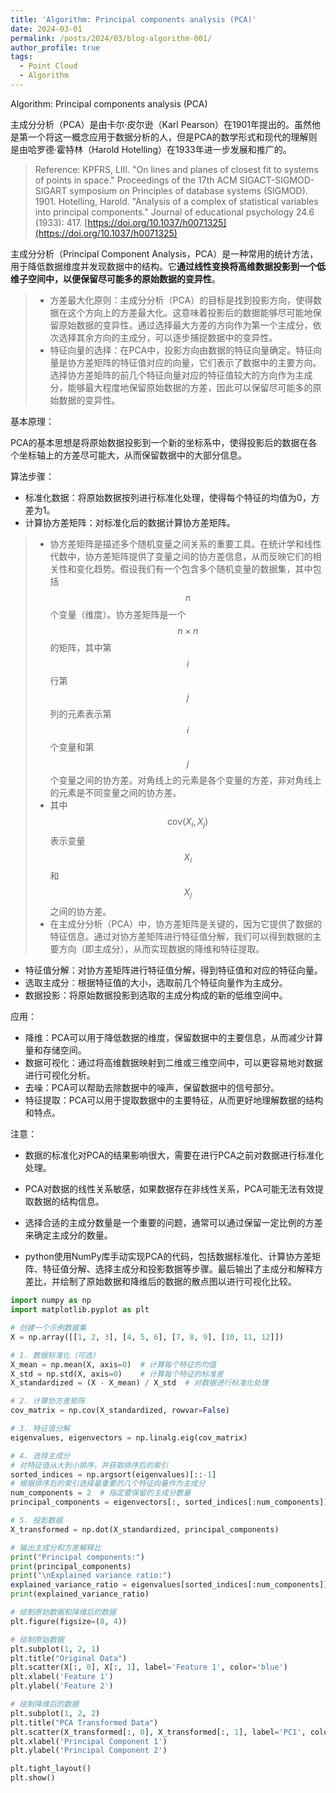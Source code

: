 ```yaml
---
title: 'Algorithm: Principal components analysis (PCA)'
date: 2024-03-01
permalink: /posts/2024/03/blog-algorithm-001/
author_profile: true
tags:
  - Point Cloud
  - Algorithm
---
```


Algorithm: Principal components analysis (PCA)

主成分分析（PCA）是由卡尔·皮尔逊（Karl Pearson）在1901年提出的。虽然他是第一个将这一概念应用于数据分析的人，但是PCA的数学形式和现代的理解则是由哈罗德·霍特林（Harold Hotelling）在1933年进一步发展和推广的。

>Reference: 
>KPFRS, LIII. "On lines and planes of closest fit to systems of points in space." Proceedings of the 17th ACM SIGACT-SIGMOD-SIGART symposium on Principles of database systems (SIGMOD). 1901.
>Hotelling, Harold. "Analysis of a complex of statistical variables into principal components." Journal of educational psychology 24.6 (1933): 417. [https://doi.org/10.1037/h0071325](https://doi.org/10.1037/h0071325)

主成分分析（Principal Component Analysis，PCA）是一种常用的统计方法，用于降低数据维度并发现数据中的结构。它**通过线性变换将高维数据投影到一个低维子空间中，以便保留尽可能多的原始数据的变异性**。

>* 方差最大化原则：主成分分析（PCA）的目标是找到投影方向，使得数据在这个方向上的方差最大化。这意味着投影后的数据能够尽可能地保留原始数据的变异性。通过选择最大方差的方向作为第一个主成分，依次选择其余方向的主成分，可以逐步捕捉数据中的变异性。
>* 特征向量的选择：在PCA中，投影方向由数据的特征向量确定。特征向量是协方差矩阵的特征值对应的向量，它们表示了数据中的主要方向。选择协方差矩阵的前几个特征向量对应的特征值较大的方向作为主成分，能够最大程度地保留原始数据的方差，因此可以保留尽可能多的原始数据的变异性。


基本原理：

PCA的基本思想是将原始数据投影到一个新的坐标系中，使得投影后的数据在各个坐标轴上的方差尽可能大，从而保留数据中的大部分信息。

算法步骤：

* 标准化数据：将原始数据按列进行标准化处理，使得每个特征的均值为0，方差为1。
* 计算协方差矩阵：对标准化后的数据计算协方差矩阵。

>* 协方差矩阵是描述多个随机变量之间关系的重要工具。在统计学和线性代数中，协方差矩阵提供了变量之间的协方差信息，从而反映它们的相关性和变化趋势。假设我们有一个包含多个随机变量的数据集，其中包括 $$ n $$ 个变量（维度）。协方差矩阵是一个 $$ n \times n $$ 的矩阵，其中第 $$ i $$ 行第 $$ j $$ 列的元素表示第 $$ i $$ 个变量和第 $$ j $$ 个变量之间的协方差。对角线上的元素是各个变量的方差，非对角线上的元素是不同变量之间的协方差。
>* 其中 $$ \text{cov}(X_i, X_j) $$ 表示变量 $$ X_i $$和$$ X_j $$ 之间的协方差。
>* 在主成分分析（PCA）中，协方差矩阵是关键的，因为它提供了数据的特征信息。通过对协方差矩阵进行特征值分解，我们可以得到数据的主要方向（即主成分），从而实现数据的降维和特征提取。



* 特征值分解：对协方差矩阵进行特征值分解，得到特征值和对应的特征向量。
* 选取主成分：根据特征值的大小，选取前几个特征向量作为主成分。
* 数据投影：将原始数据投影到选取的主成分构成的新的低维空间中。

应用：

* 降维：PCA可以用于降低数据的维度，保留数据中的主要信息，从而减少计算量和存储空间。
* 数据可视化：通过将高维数据映射到二维或三维空间中，可以更容易地对数据进行可视化分析。
* 去噪：PCA可以帮助去除数据中的噪声，保留数据中的信号部分。
* 特征提取：PCA可以用于提取数据中的主要特征，从而更好地理解数据的结构和特点。

注意：

* 数据的标准化对PCA的结果影响很大，需要在进行PCA之前对数据进行标准化处理。
* PCA对数据的线性关系敏感，如果数据存在非线性关系，PCA可能无法有效提取数据的结构信息。
* 选择合适的主成分数量是一个重要的问题，通常可以通过保留一定比例的方差来确定主成分的数量。

* python使用NumPy库手动实现PCA的代码，包括数据标准化、计算协方差矩阵、特征值分解、选择主成分和投影数据等步骤。最后输出了主成分和解释方差比，并绘制了原始数据和降维后的数据的散点图以进行可视化比较。

```python
import numpy as np
import matplotlib.pyplot as plt

# 创建一个示例数据集
X = np.array([[1, 2, 3], [4, 5, 6], [7, 8, 9], [10, 11, 12]])

# 1. 数据标准化（可选）
X_mean = np.mean(X, axis=0)  # 计算每个特征的均值
X_std = np.std(X, axis=0)    # 计算每个特征的标准差
X_standardized = (X - X_mean) / X_std  # 对数据进行标准化处理

# 2. 计算协方差矩阵
cov_matrix = np.cov(X_standardized, rowvar=False)

# 3. 特征值分解
eigenvalues, eigenvectors = np.linalg.eig(cov_matrix)

# 4. 选择主成分
# 对特征值从大到小排序，并获取排序后的索引
sorted_indices = np.argsort(eigenvalues)[::-1]
# 根据排序后的索引选择最重要的几个特征向量作为主成分
num_components = 2  # 指定要保留的主成分数量
principal_components = eigenvectors[:, sorted_indices[:num_components]]

# 5. 投影数据
X_transformed = np.dot(X_standardized, principal_components)

# 输出主成分和方差解释比
print("Principal components:")
print(principal_components)
print("\nExplained variance ratio:")
explained_variance_ratio = eigenvalues[sorted_indices[:num_components]] / np.sum(eigenvalues)
print(explained_variance_ratio)

# 绘制原始数据和降维后的数据
plt.figure(figsize=(8, 4))

# 绘制原始数据
plt.subplot(1, 2, 1)
plt.title("Original Data")
plt.scatter(X[:, 0], X[:, 1], label='Feature 1', color='blue')
plt.xlabel('Feature 1')
plt.ylabel('Feature 2')

# 绘制降维后的数据
plt.subplot(1, 2, 2)
plt.title("PCA Transformed Data")
plt.scatter(X_transformed[:, 0], X_transformed[:, 1], label='PC1', color='red')
plt.xlabel('Principal Component 1')
plt.ylabel('Principal Component 2')

plt.tight_layout()
plt.show()
```





